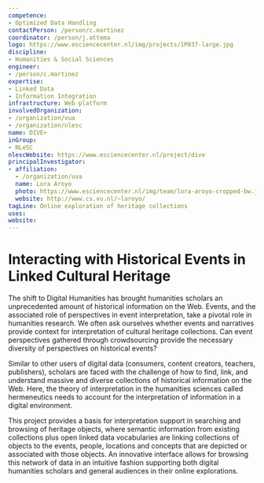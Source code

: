 ```yaml
---
competence:
- Optimized Data Handling
contactPerson: /person/c.martinez
coordinator: /person/j.attema
logo: https://www.esciencecenter.nl/img/projects/1P037-large.jpg
discipline:
- Humanities & Social Sciences
engineer:
- /person/c.martinez
expertise:
- Linked Data
- Information Integration
infrastructure: Web platform
involvedOrganization:
- /organization/vua
- /organization/nlesc
name: DIVE+
inGroup:
- NLeSC
nlescWebsite: https://www.esciencecenter.nl/project/dive
principalInvestigator:
- affiliation:
  - /organization/uva
  name: Lora Aroyo
  photo: https://www.esciencecenter.nl/img/team/lora-aroyo-cropped-bw.jpg
  website: http://www.cs.vu.nl/~laroyo/
tagLine: Online exploration of heritage collections
uses:
website:
---
```

# Interacting with Historical Events in Linked Cultural Heritage

The shift to Digital Humanities has brought humanities scholars an unprecedented amount of historical information on the Web. Events, and the associated role of perspectives in event interpretation, take a pivotal role in humanities research. We often ask ourselves whether events and narratives provide context for interpretation of cultural heritage collections. Can event perspectives gathered through crowdsourcing provide the necessary diversity of perspectives on historical events?

Similar to other users of digital data (consumers, content creators, teachers, publishers), scholars are faced with the challenge of how to find, link, and understand massive and diverse collections of historical information on the Web. Here, the theory of interpretation in the humanities sciences called hermeneutics needs to account for the interpretation of information in a digital environment.

This project provides a basis for interpretation support in searching and browsing of heritage objects, where semantic information from existing collections plus open linked data vocabularies are linking collections of objects to the events, people, locations and concepts that are depicted or associated with those objects. An innovative interface allows for browsing this network of data in an intuitive fashion supporting both digital humanities scholars and general audiences in their online explorations.
